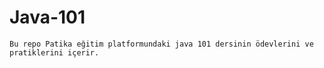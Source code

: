 # Java-101

```
Bu repo Patika eğitim platformundaki java 101 dersinin ödevlerini ve pratiklerini içerir.

```